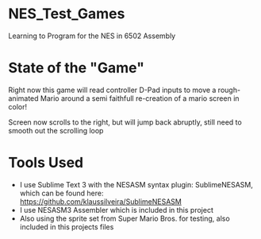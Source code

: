 # NES_Test_Games
Learning to Program for the NES in 6502 Assembly

# State of the "Game"
Right now this game will read controller D-Pad inputs to move a rough-animated Mario around a semi faithfull re-creation of a mario screen in color!

Screen now scrolls to the right, but will jump back abruptly, still need to smooth out the scrolling loop 

# Tools Used
* I use Sublime Text 3 with the NESASM syntax plugin: SublimeNESASM, which can be found here: https://github.com/klaussilveira/SublimeNESASM
* I use NESASM3 Assembler which is included in this project
* Also using the sprite set from Super Mario Bros. for testing, also included in this projects files
